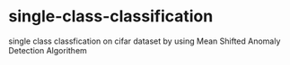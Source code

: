 # single-class-classification
single class classfication on cifar dataset by using Mean Shifted Anomaly Detection Algorithem
